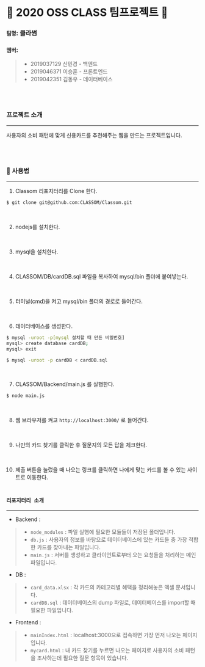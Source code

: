 # 📢 2020 OSS CLASS 팀프로젝트 📢

### `팀명`: 클라썸 

### `멤버`:
> * 2019037129 신민경 - 백엔드
> * 2019046371 이승훈 - 프론트엔드
> * 2019042351 김동우 - 데이터베이스

<br><br>

### 프로젝트 소개
___________
사용자의 소비 패턴에 맞게 신용카드를 추천해주는 웹을 만드는 프로젝트입니다.


<br><br>

### 🚩 사용법
------------

1. Classom 리포지터리를 Clone 한다.

```bash
$ git clone git@github.com:CLASSOM/Classom.git
```
<br>

2. nodejs를 설치한다.
<br>

3. mysql을 설치한다.
<br>

4. CLASSOM/DB/cardDB.sql 파일을 복사하여 mysql/bin 폴더에 붙여넣는다.
<br>

5. 터미널(cmd)을 켜고 mysql/bin 폴더의 경로로 들어간다.
<br>

6. 데이터베이스를 생성한다.

```bash
$ mysql -uroot -p[mysql 설치할 때 만든 비밀번호]
mysql> create database cardDB;
mysql> exit
```
```bash
$ mysql -uroot -p cardDB < cardDB.sql
```
<br>

7. CLASSOM/Backend/main.js 를 실행한다.

```bash
$ node main.js
```
<br>

8. 웹 브라우저를 켜고 `http://localhost:3000/` 로 들어간다.
<br>

9. 나만의 카드 찾기를 클릭한 후 질문지의 모든 답을 체크한다.
<br>

10. 제출 버튼을 눌렀을 때 나오는 링크를 클릭하면 나에게 맞는 카드를 볼 수 있는 사이트로 이동한다.
<br><br>



### `리포지터리 소개`
____________

* Backend : 
> - `node_modules` : 파일 실행에 필요한 모듈들이 저장된 폴더입니다.
> - `db.js` : 사용자의 정보를 바탕으로 데이터베이스에 있는 카드들 중 가장 적합한 카드를 찾아내는 파일입니다.
> - `main.js` : 서버를 생성하고 클라이언트로부터 오는 요청들을 처리하는 메인 파일입니다.

* DB : 
> - `card_data.xlsx` : 각 카드의 카테고리별 혜택을 정리해놓은 엑셀 문서입니다.
> - `cardDB.sql` : 데이터베이스의 dump 파일로, 데이터베이스를 import할 때 필요한 파일입니다.

* Frontend : 
> - `mainIndex.html` : localhost:3000으로 접속하면 가장 먼저 나오는 페이지입니다.
> - `mycard.html` : 내 카드 찾기를 누르면 나오는 페이지로 사용자의 소비 패턴을 조사하는데 필요한 질문 항목이 있습니다.
